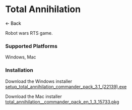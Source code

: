 # Total Annihilation
<a href="javascript:history.back()" style="text-decoration: none; color: black;">&#8592; Back</a>


Robot wars RTS game.


### Supported Platforms
Windows, Mac


### Installation
Download the Windows installer [setup_total_annihilation_commander_pack_3.1_(22139).exe](https://grlanparty.info/total_annihilation/setup_total_annihilation_commander_pack_3.1_(22139).exe)


Download the Mac installer [total_annihilation__commander_pack_en_1_3_15733.pkg](https://grlanparty.info/assets/total_annihilation__commander_pack_en_1_3_15733.pkg)

